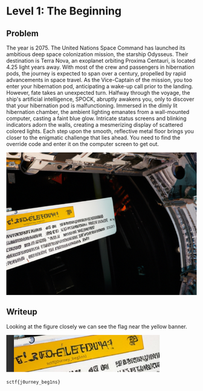 # Level 1: The Beginning

## Problem

The year is 2075. The United Nations Space Command has launched its ambitious deep space colonization mission, the starship Odysseus. Their destination is Terra Nova, an exoplanet orbiting Proxima Centauri, is located 4.25 light years away. With most of the crew and passengers in hibernation pods, the journey is expected to span over a century, propelled by rapid advancements in space travel. As the Vice-Captain of the mission, you too enter your hibernation pod, anticipating a wake-up call prior to the landing. However, fate takes an unexpected turn.
Halfway through the voyage, the ship's artificial intelligence, SPOCK, abruptly awakens you, only to discover that your hibernation pod is malfunctioning. Immersed in the dimly lit hibernation chamber, the ambient lighting emanates from a wall-mounted computer, casting a faint blue glow. Intricate status screens and blinking indicators adorn the walls, creating a mesmerizing display of scattered colored lights. Each step upon the smooth, reflective metal floor brings you closer to the enigmatic challenge that lies ahead. You need to find the override code and enter it on the computer screen to get out.

![beggining](SPACE_P0D.jpg)

## Writeup

Looking at the figure closely we can see the flag near the yellow banner.

![Alt text](image.png)

`sctf{j0urney_beg1ns}`